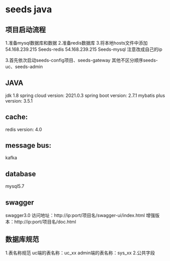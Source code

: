 # seeds java

## 项目启动流程
1.准备mysql数据库和数据
2.准备redis数据库
3.将本地hosts文件中添加
54.168.239.215 Seeds-redis
54.168.239.215 Seeds-mysql
注意改成自己的ip

3.首先依次启动seeds-config项目、seeds-gateway
其他不区分顺序seeds-uc、seeds-admin
## JAVA
jdk 1.8
spring cloud version: 2021.0.3 
spring boot version: 2.7.1
mybatis plus version: 3.5.1

## cache: 
redis version: 4.0

## message bus:
kafka

## database
mysql5.7

## swagger
swagger3.0
访问地址：http://ip:port/项目名/swagger-ui/index.html
增强版本：http://ip:port/项目名/doc.html

## 数据库规范
1.表名称规范
uc端的表名称：uc_xx
admin端的表名称：sys_xx
2.公共字段

